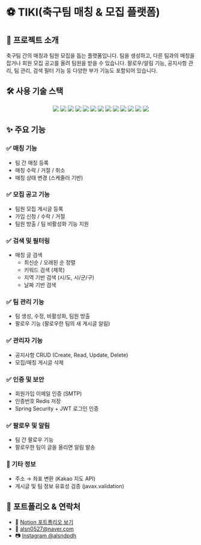 # ⚽ TIKI(축구팀 매칭 & 모집 플랫폼)

## 📌 프로젝트 소개

축구팀 간의 매칭과 팀원 모집을 돕는 플랫폼입니다. 팀을 생성하고, 다른 팀과의 매칭을 잡거나 회원 모집 공고를 올려 팀원을 받을 수 있습니다. 팔로우/알림 기능, 공지사항 관리, 팀 관리, 검색 필터 기능 등 다양한 부가 기능도 포함되어 있습니다.

## 🛠 사용 기술 스택

<div align="center">
  <img src="https://img.shields.io/badge/Java-007396?style=flat&logo=Java&logoColor=white"/>
  <img src="https://img.shields.io/badge/Spring Boot-6DB33F?style=flat&logo=spring&logoColor=white"/>
  <img src="https://img.shields.io/badge/Spring Security-6DB33F?style=flat&logo=spring&logoColor=white"/>
  <img src="https://img.shields.io/badge/JPA-007396?style=flat&logo=Hibernate&logoColor=white"/>
  <img src="https://img.shields.io/badge/QueryDSL-000000?style=flat&logoColor=white"/>
  <img src="https://img.shields.io/badge/MySQL-4479A1?style=flat&logo=MySQL&logoColor=white"/>
  <img src="https://img.shields.io/badge/Redis-DC382D?style=flat&logo=Redis&logoColor=white"/>
  <img src="https://img.shields.io/badge/Docker-2496ED?style=flat&logo=Docker&logoColor=white"/>
  <img src="https://img.shields.io/badge/Git-F05032?style=flat&logo=Git&logoColor=white"/>
  <img src="https://img.shields.io/badge/Swagger-85EA2D?style=flat&logo=Swagger&logoColor=black"/>
  <img src="https://img.shields.io/badge/Flyway-CC0200?style=flat&logo=Flyway&logoColor=white"/>
  <img src="https://img.shields.io/badge/SMTP-258FFA?style=flat&logo=Mail.Ru&logoColor=white"/>
  <img src="https://img.shields.io/badge/Kakao%20Map-FFCD00?style=flat&logo=Kakao&logoColor=black"/>
</div>

## ✨ 주요 기능

### ✅ 매칭 기능

* 팀 간 매칭 등록
* 매칭 수락 / 거절 / 취소
* 매칭 상태 변경 (스케줄러 기반)

### ✅ 모집 공고 기능

* 팀원 모집 게시글 등록
* 가입 신청 / 수락 / 거절
* 팀원 방출 / 팀 비활성화 기능 지원

### ✅ 검색 및 필터링

* 매칭 글 검색
  * 최신순 / 오래된 순 정렬
  * 키워드 검색 (제목)
  * 지역 기반 검색 (시/도, 시/군/구)
  * 날짜 기반 검색

### ✅ 팀 관리 기능

* 팀 생성, 수정, 비활성화, 팀원 방출
* 팔로우 기능 (팔로우한 팀의 새 게시글 알림)

### ✅ 관리자 기능

* 공지사항 CRUD (Create, Read, Update, Delete)
* 모집/매칭 게시글 삭제

### ✅ 인증 및 보안

* 회원가입 이메일 인증 (SMTP)
* 인증번호 Redis 저장
* Spring Security + JWT 로그인 인증

### ✅ 팔로우 및 알림

* 팀 간 팔로우 기능
* 팔로우한 팀이 글을 올리면 알림 발송

### 🔗 기타 정보

* 주소 → 좌표 변환 (Kakao 지도 API)
* 게시글 및 팀 정보 유효성 검증 (javax.validation)



## 📎 포트폴리오 & 연락처

* 📄 [Notion 포트폴리오 보기](https://www.notion.so/f51c5fa1ceab478a91c406262c8e7f9e)
* 📧 [alsn0527@naver.com](mailto:alsn0527@naver.com)
* 📷 [Instagram @alsndpdh](https://www.instagram.com/alsndpdh)
